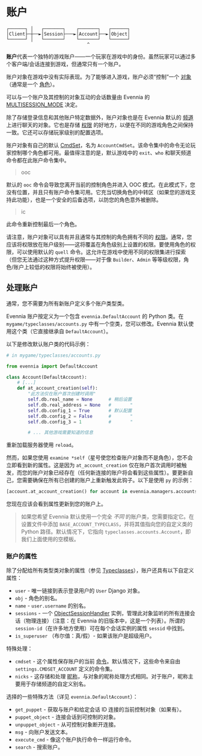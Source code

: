 # 账户

```
┌──────┐ │   ┌───────┐    ┌───────┐   ┌──────┐
│Client├─┼──►│Session├───►│Account├──►│Object│  
└──────┘ │   └───────┘    └───────┘   └──────┘
                              ^
```

**账户**代表一个独特的游戏账户——一个玩家在游戏中的身份。虽然玩家可以通过多个客户端/会话连接到游戏，但通常只有一个账户。

账户对象在游戏中没有实际表现。为了能够进入游戏，账户必须“控制”一个 [对象](./Objects.md)（通常是一个 [角色](./Objects.md#characters)）。

可以与一个账户及其控制的对象互动的会话数量由 Evennia 的 [MULTISESSION_MODE](../Concepts/Connection-Styles.md#multisession-mode-and-multiplaying) 决定。

除了存储登录信息和其他账户特定数据外，账户对象也是在 Evennia 默认的 [频道](./Channels.md) 上进行聊天的对象。它也是存储 [权限](./Locks.md) 的好地方，以便在不同的游戏角色之间保持一致。它还可以存储玩家级别的配置选项。

账户对象有自己的默认 [CmdSet](./Command-Sets.md)，名为 `AccountCmdSet`。该命令集中的命令无论玩家控制哪个角色都可用。最值得注意的是，默认游戏中的 `exit`、`who` 和聊天频道命令都在此账户命令集中。

> ooc 

默认的 `ooc` 命令会导致您离开当前的控制角色并进入 OOC 模式。在此模式下，您没有位置，并且只有账户命令集可用。它充当切换角色的中转区（如果您的游戏支持此功能），也是一个安全的后备选项，以防您的角色意外被删除。

> ic 

此命令重新控制最后一个角色。

请注意，账户对象可以具有并且通常与其控制的角色拥有不同的 [权限](./Permissions.md)。通常，您应该将权限放在账户级别——这将覆盖在角色级别上设置的权限。要使用角色的权限，可以使用默认的 `quell` 命令。这允许在游戏中使用不同的权限集进行探索（但您无法通过这种方式提升权限——对于像 `Builder`、`Admin` 等等级权限，角色/账户上较低的权限将始终被使用）。

## 处理账户

通常，您不需要为所有新账户定义多个账户类型类。

Evennia 账户按定义为一个包含 `evennia.DefaultAccount` 的 Python 类。在 `mygame/typeclasses/accounts.py` 中有一个空类，您可以修改。Evennia 默认使用这个类（它直接继承自 `DefaultAccount`）。

以下是修改默认账户类的代码示例：

```python
# in mygame/typeclasses/accounts.py

from evennia import DefaultAccount

class Account(DefaultAccount): 
    # [...]
    def at_account_creation(self): 
        "此方法仅在账户首次创建时调用"
        self.db.real_name = None      # 稍后设置 
        self.db.real_address = None   #       "
        self.db.config_1 = True       # 默认配置 
        self.db.config_2 = False      #       "
        self.db.config_3 = 1          #       "

        # ... 其他游戏需要知道的信息 
```

重新加载服务器使用 `reload`。

然而，如果您使用 `examine *self`（星号使您检查账户对象而不是角色），您不会立即看到新的属性。这是因为 `at_account_creation` 仅在账户首次调用时被触发，而您的账户对象已经存在（任何新连接的账户将会看到这些属性）。要更新自己，您需要确保在所有已创建的账户上重新触发此钩子。以下是使用 `py` 的示例：

```python
[account.at_account_creation() for account in evennia.managers.accounts.all()]
```

您现在应该会看到属性更新到您的账户上。

> 如果您希望 Evennia 默认使用一个完全 *不同* 的账户类，您需要指定它。在设置文件中添加 `BASE_ACCOUNT_TYPECLASS`，并将其值指向您的自定义类的 Python 路径。默认情况下，它指向 `typeclasses.accounts.Account`，即我们上面使用的空模板。

### 账户的属性

除了分配给所有类型类对象的属性（参见 [Typeclasses](./Typeclasses.md)），账户还具有以下自定义属性：

- `user` - 唯一链接到表示登录用户的 `User` Django 对象。
- `obj` - 角色的别名。
- `name` - `user.username` 的别名。
- `sessions` - 一个 [ObjectSessionHandler](github:evennia.objects.objects#objectsessionhandler) 实例，管理此对象监听的所有连接会话（物理连接）（注意：在 Evennia 的旧版本中，这是一个列表）。所谓的 `session-id`（在许多地方使用）可在每个会话实例的属性 `sessid` 中找到。
- `is_superuser` （布尔值：真/假）- 如果该账户是超级用户。

特殊处理：
- `cmdset` - 这个属性保存账户的当前 [命令](./Commands.md)。默认情况下，这些命令来自由 `settings.CMDSET_ACCOUNT` 定义的命令集。
- `nicks` - 这存储和处理 [昵称](./Nicks.md)，与对象的昵称处理方式相同。对于账户，昵称主要用于存储频道的自定义别名。

选择的一些特殊方法（详见 `evennia.DefaultAccount`）：
- `get_puppet` - 获取与账户和给定会话 ID 连接的当前控制对象（如果有）。
- `puppet_object` - 连接会话到可控制的对象。
- `unpuppet_object` - 从可控制对象断开连接。
- `msg` - 向账户发送文本。
- `execute_cmd` - 像这个账户执行命令一样运行命令。
- `search` - 搜索账户。
